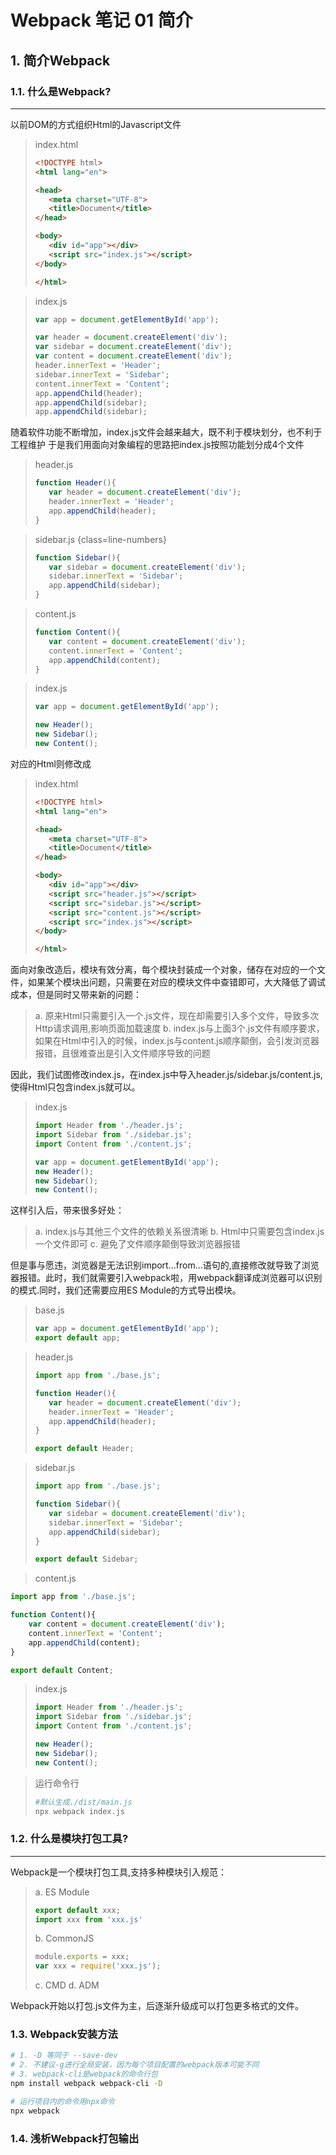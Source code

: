 # Webpack 笔记 01 简介

## 1. 简介Webpack

### 1.1. 什么是Webpack?
---
以前DOM的方式组织Html的Javascript文件

>index.html
>```Html {class=line-numbers}
><!DOCTYPE html>
><html lang="en">
>
><head>
>    <meta charset="UTF-8">
>    <title>Document</title>
></head>
>
><body>
>    <div id="app"></div>
>    <script src="index.js"></script>
></body>
>
></html>
>```

>index.js
>```Javascript {class=line-numbers}
>var app = document.getElementById('app');
>
>var header = document.createElement('div');
>var sidebar = document.createElement('div');
>var content = document.createElement('div');
>header.innerText = 'Header';
>sidebar.innerText = 'Sidebar';
>content.innerText = 'Content';
>app.appendChild(header);
>app.appendChild(sidebar);
>app.appendChild(sidebar);
>```
随着软件功能不断增加，index.js文件会越来越大，既不利于模块划分，也不利于工程维护
于是我们用面向对象编程的思路把index.js按照功能划分成4个文件

>header.js
>```Javascript {class=line-numbers}
>function Header(){
>    var header = document.createElement('div');
>    header.innerText = 'Header';
>    app.appendChild(header);
>}
>```

>sidebar.js {class=line-numbers}
>```Javascript
>function Sidebar(){
>    var sidebar = document.createElement('div');
>    sidebar.innerText = 'Sidebar';
>    app.appendChild(sidebar);
>}
>```

>content.js
>```Javascript {class=line-numbers}
>function Content(){
>    var content = document.createElement('div');
>    content.innerText = 'Content';
>    app.appendChild(content);
>}
>```

>index.js
>```Javascript {class=line-numbers}
>var app = document.getElementById('app');
>
>new Header();
>new Sidebar();
>new Content();
>```
对应的Html则修改成

>index.html
>```Html {class=line-numbers}
><!DOCTYPE html>
><html lang="en">
>
><head>
>    <meta charset="UTF-8">
>    <title>Document</title>
></head>
>
><body>
>    <div id="app"></div>
>    <script src="header.js"></script>
>    <script src="sidebar.js"></script>
>    <script src="content.js"></script>
>    <script src="index.js"></script>
></body>
>
></html>
>```
面向对象改造后，模块有效分离，每个模块封装成一个对象，储存在对应的一个文件，如果某个模块出问题，只需要在对应的模块文件中查错即可，大大降低了调试成本，但是同时又带来新的问题：
>a. 原来Html只需要引入一个.js文件，现在却需要引入多个文件，导致多次Http请求调用,影响页面加载速度
>b. index.js与上面3个.js文件有顺序要求，如果在Html中引入的时候，index.js与content.js顺序颠倒，会引发浏览器报错，且很难查出是引入文件顺序导致的问题

因此，我们试图修改index.js，在index.js中导入header.js/sidebar.js/content.js,使得Html只包含index.js就可以。

>index.js
>```Javascript {class=line-numbers}
>import Header from './header.js';
>import Sidebar from './sidebar.js';
>import Content from './content.js';
>
>var app = document.getElementById('app');
>new Header();
>new Sidebar();
>new Content();
>```
这样引入后，带来很多好处：
>a. index.js与其他三个文件的依赖关系很清晰
>b. Html中只需要包含index.js一个文件即可
>c. 避免了文件顺序颠倒导致浏览器报错

但是事与愿违，浏览器是无法识别import...from...语句的,直接修改就导致了浏览器报错。此时，我们就需要引入webpack啦，用webpack翻译成浏览器可以识别的模式.同时，我们还需要应用ES Module的方式导出模块。

>base.js
>```Javascript {class=line-numbers}
>var app = document.getElementById('app');
>export default app;
>```

>header.js
>```Javascript {class=line-numbers}
>import app from './base.js';
>
>function Header(){
>    var header = document.createElement('div');
>    header.innerText = 'Header';
>    app.appendChild(header);
>}
>
>export default Header;
>```

>sidebar.js
>```Javascript {class=line-numbers}
>import app from './base.js';
>
>function Sidebar(){
>    var sidebar = document.createElement('div');
>    sidebar.innerText = 'Sidebar';
>    app.appendChild(sidebar);
>}
>
>export default Sidebar;
>```

>content.js
```Javascript {class=line-numbers}
import app from './base.js';

function Content(){
    var content = document.createElement('div');
    content.innerText = 'Content';
    app.appendChild(content);
}

export default Content;
```

>index.js
>```Javascript {class=line-numbers}
>import Header from './header.js';
>import Sidebar from './sidebar.js';
>import Content from './content.js';
>
>new Header();
>new Sidebar();
>new Content();
>```

>运行命令行
>```bash
>#默认生成./dist/main.js
>npx webpack index.js
>```

### 1.2. 什么是模块打包工具?
---
Webpack是一个模块打包工具,支持多种模块引入规范：
>a. ES Module
>```Javascript {class=line-numbers}
>export default xxx;
>import xxx from 'xxx.js'
>```
>b. CommonJS
>```Javascript {class=line-numbers}
>module.exports = xxx;
>var xxx = require('xxx.js');
>```
>c. CMD
>d. ADM

Webpack开始以打包.js文件为主，后逐渐升级成可以打包更多格式的文件。

### 1.3. Webpack安装方法
```bash
# 1. -D 等同于 --save-dev
# 2. 不建议-g进行全局安装，因为每个项目配置的webpack版本可能不同
# 3. webpack-cli是webpack的命令行包
npm install webpack webpack-cli -D

# 运行项目内的命令用npx命令
npx webpack
```

### 1.4. 浅析Webpack打包输出